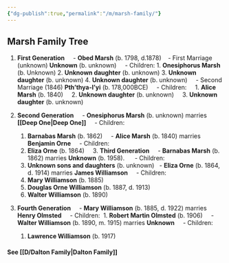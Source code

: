 ```yaml
---
{"dg-publish":true,"permalink":"/m/marsh-family/"}
---
```



## Marsh Family Tree

1. **First Generation**
    - **Obed Marsh** (b. 1798, d.1878) 
	  - First Marriage (unknown) **Unknown** (b. unknown)
	    - Children:
		   1. **Onesiphorus Marsh** (b. Unknown)
		   2. **Unknown daughter** (b. unknown)
		   3. **Unknown daughter** (b. unknown)
		   4. **Unknown daughter** (b. unknown)
	    - Second Marriage (1846) **Pth’thya-l’yi** (b. 178,000BCE)
	    - Children:
		    1. **Alice Marsh** (b. 1840)
		    2. **Unknown daughter** (b. unknown)
		    3. **Unknown daughter** (b. unknown)

2. **Second Generation**
    - **Onesiphorus Marsh** (b. unknown) marries **[[Deep One\|Deep One]]**
    - Children:
	1. **Barnabas Marsh** (b. 1862)
    - **Alice Marsh** (b. 1840) marries **Benjamin Orne**
    - Children:
	1. **Eliza Orne** (b. 1864)
  
  3. **Third Generation**
    - **Barnabas Marsh** (b. 1862) marries **Unknown** (b. 1958). 
    - Children:
	1. **Unknown sons and daughters** (b. unknown)
  - **Eliza Orne** (b. 1864, d. 1914) marries **James Williamson**
    - Children:
	1. **Mary Williamson** (b. 1885)
	2. **Douglas Orne Williamson** (b. 1887, d. 1913)
	3. **Walter Williamson** (b. 1890)

4. **Fourth Generation**
    - **Mary Williamson** (b. 1885, d. 1922) marries **Henry Olmsted**
    - Children:
	 1. **Robert Martin Olmsted** (b. 1906)
    - **Walter Williamson** (b. 1890, m. 1915) marries **Unknown**
    - Children:
	 1. **Lawrence Williamson** (b. 1917)




#### See [[D/Dalton Family\|Dalton Family]]
